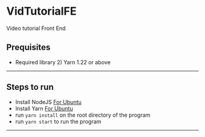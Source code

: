 # VidTutorialFE
Video tutorial Front End

## Prequisites
- Required library
  2) Yarn 1.22 or above
---
## Steps to run
- Install NodeJS [For Ubuntu](https://www.digitalocean.com/community/tutorials/how-to-install-node-js-on-ubuntu-16-04)
- Install Yarn [For Ubuntu](https://www.linuxcloudvps.com/blog/how-to-install-yarn-on-ubuntu-16-04/)
- run `yarn install` on the root directory of the program
- run `yarn start` to run the program
---
